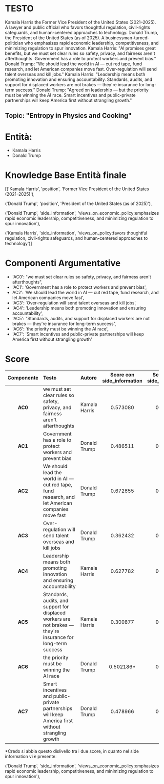 # TESTO
Kamala Harris the Former Vice President of the United States (2021–2025). A lawyer and public official who favors thoughtful regulation, civil-rights safeguards, and human-centered approaches to technology. Donald Trump, the President of the United States (as of 2025). A businessman-turned-politician who emphasizes rapid economic leadership, competitiveness, and minimizing regulation to spur innovation.
Kamala Harris: "AI promises great benefits, but we must set clear rules so safety, privacy, and fairness aren't afterthoughts. Government has a role to protect workers and prevent bias."
Donald Trump: "We should lead the world in AI — cut red tape, fund research, and let American companies move fast. Over-regulation will send talent overseas and kill jobs."
Kamala Harris: "Leadership means both promoting innovation and ensuring accountability. Standards, audits, and support for displaced workers are not brakes — they're insurance for long-term success."
Donald Trump: "Agreed on leadership — but the priority must be winning the AI race. Smart incentives and public-private partnerships will keep America first without strangling growth."


## Topic: "Entropy in Physics and Cooking"

# Entità:
+ Kamala Harris
+ Donald Trump

# Knowledge Base Entità finale
[('Kamala Harris',
  'position',
  'Former Vice President of the United States (2021–2025)'),
 
 ('Donald Trump', 'position', 'President of the United States (as of 2025)'),
 
 ('Donald Trump',
  'side_information',
  'views_on_economic_policy;emphasizes rapid economic leadership, competitiveness, and minimizing regulation to spur innovation'),
 
 ('Kamala Harris',
  'side_information',
  'views_on_policy;favors thoughtful regulation, civil-rights safeguards, and human-centered approaches to technology')]

# Componenti Argumentative
- 'AC0': "we must set clear rules so safety, privacy, and fairness aren't afterthoughts",
- 'AC1': 'Government has a role to protect workers and prevent bias',
- AC2': 'We should lead the world in AI — cut red tape, fund research, and let American companies move fast',
- 'AC3': 'Over-regulation will send talent overseas and kill jobs',
- 'AC4': 'Leadership means both promoting innovation and ensuring accountability',
- 'AC5': "Standards, audits, and support for displaced workers are not brakes — they're insurance for long-term success",
- 'AC6': 'the priority must be winning the AI race',
- 'AC7': 'Smart incentives and public-private partnerships will keep America first without strangling growth'

# Score

| Componente | Testo | Autore | Score con side_information |Score senza side_information|Via prompt|
| :---: | :--- | :--- | :---: | :---: | :---:|
| **AC0** | we must set clear rules so safety, privacy, and fairness aren't afterthoughts | Kamala Harris | $0.573080$ | $0.617784$|$0.95$|
| **AC1** | Government has a role to protect workers and prevent bias | Donald Trump | $0.486511$ |$0.465803$ | $0.5$|
| **AC2** | We should lead the world in AI — cut red tape, fund research, and let American companies move fast | Donald Trump | $0.672655$ |$0.711005$|$0.85$|
| **AC3** | Over-regulation will send talent overseas and kill jobs | Donald Trump | $0.362432$ | $0.353480$| $0.95$|
| **AC4** | Leadership means both promoting innovation and ensuring accountability | Kamala Harris | $0.627782$ |$0.740219$ |$0.95$|
| **AC5** | Standards, audits, and support for displaced workers are not brakes — they're insurance for long-term success | Kamala Harris | $0.300877$ | $0.346050$ |$0.95$|
| **AC6** | the priority must be winning the AI race | Donald Trump | $0.502186$* | $0.294938$| $0.95$|
| **AC7** | Smart incentives and public-private partnerships will keep America first without strangling growth | Donald Trump | $0.478966$ | $0.455422$ |$0.85$|


*Credo si abbia questo dislivello tra i due score, in quanto nel side information vi è presente:

 ('Donald Trump',
  'side_information',
  'views_on_economic_policy;emphasizes rapid economic leadership, competitiveness, and minimizing regulation to spur innovation'),
 